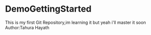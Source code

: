 # DemoGettingStarted
This is my first Git Repository,im learning it but yeah i'll master it soon
<br>
Author:Tahura Hayath
